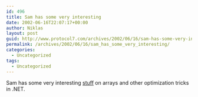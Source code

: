 ```yaml
---
id: 496
title: Sam has some very interesting
date: 2002-06-16T22:07:17+00:00
author: Niklas
layout: post
guid: http://www.protocol7.com/archives/2002/06/16/sam-has-some-very-interesting/
permalink: /archives/2002/06/16/sam_has_some_very_interesting/
categories:
  - Uncategorized
tags:
  - Uncategorized
---
```

<div class='microid-ca9f675dbdd287151771265b5a88b8d69ae9affe'>
  <p>
    Sam has some very interesting <a href="http://radio.weblogs.com/0105852/2002/06/12.html#a508">stuff</a> on arrays and other optimization tricks in .NET.
  </p>
</div>